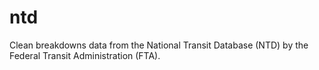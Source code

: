 # ntd

Clean breakdowns data from the National Transit Database (NTD) by the Federal Transit Administration (FTA).